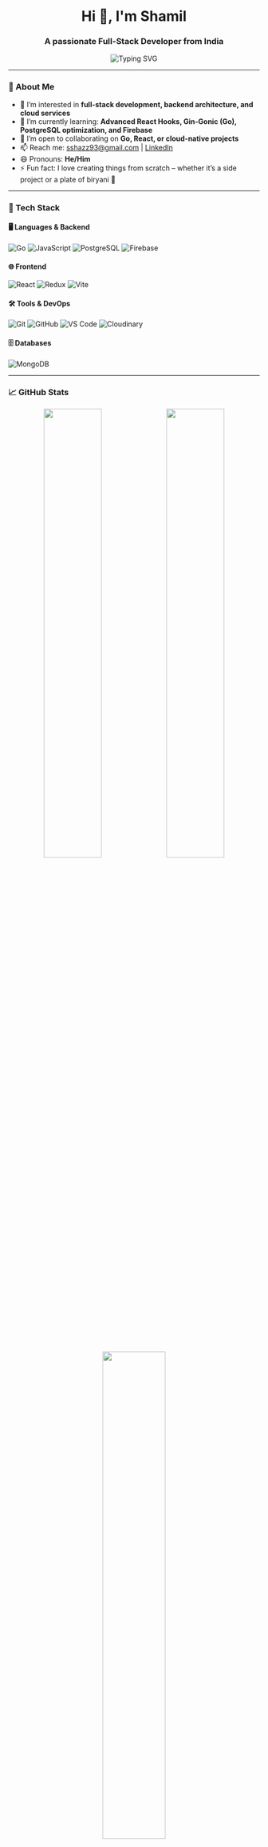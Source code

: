 <h1 align="center">Hi 👋, I'm Shamil</h1>
<h3 align="center">A passionate Full-Stack Developer from India</h3>

<p align="center">
  <img src="https://readme-typing-svg.demolab.com?font=Fira+Code&weight=500&size=22&pause=1000&color=00A3FF&center=true&vCenter=true&width=435&lines=Golang+%7C+React+%7C+PostgreSQL;Building+scalable+web+apps;Open+to+collaboration!" alt="Typing SVG" />
</p>

---

### 🚀 About Me

- 👀 I’m interested in **full-stack development, backend architecture, and cloud services**  
- 🌱 I’m currently learning: **Advanced React Hooks, Gin-Gonic (Go), PostgreSQL optimization, and Firebase**  
- 💞️ I’m open to collaborating on **Go, React, or cloud-native projects**  
- 📫 Reach me: [sshazz93@gmail.com](mailto:sshazz93@gmail.com) | [LinkedIn](https://www.linkedin.com/in/muhammed-shamil-7bb498233/)  
- 😄 Pronouns: **He/Him**  
- ⚡ Fun fact: I love creating things from scratch – whether it’s a side project or a plate of biryani 🍛

---

### 🧠 Tech Stack

#### 🖥️ Languages & Backend
![Go](https://img.shields.io/badge/Go-00ADD8?style=for-the-badge&logo=go&logoColor=white)
![JavaScript](https://img.shields.io/badge/JavaScript-F7DF1E?style=for-the-badge&logo=javascript&logoColor=black)
![PostgreSQL](https://img.shields.io/badge/PostgreSQL-4169E1?style=for-the-badge&logo=postgresql&logoColor=white)
![Firebase](https://img.shields.io/badge/Firebase-ffca28?style=for-the-badge&logo=firebase&logoColor=black)

#### 🌐 Frontend
![React](https://img.shields.io/badge/React-20232A?style=for-the-badge&logo=react&logoColor=61DAFB)
![Redux](https://img.shields.io/badge/Redux-764ABC?style=for-the-badge&logo=redux&logoColor=white)
![Vite](https://img.shields.io/badge/Vite-646CFF?style=for-the-badge&logo=vite&logoColor=white)

#### 🛠️ Tools & DevOps
![Git](https://img.shields.io/badge/Git-F05032?style=for-the-badge&logo=git&logoColor=white)
![GitHub](https://img.shields.io/badge/GitHub-181717?style=for-the-badge&logo=github&logoColor=white)
![VS Code](https://img.shields.io/badge/VS%20Code-007ACC?style=for-the-badge&logo=visual-studio-code&logoColor=white)
![Cloudinary](https://img.shields.io/badge/Cloudinary-3448C5?style=for-the-badge&logo=cloudinary&logoColor=white)

#### 🗄️ Databases
![MongoDB](https://img.shields.io/badge/MongoDB-47A248?style=for-the-badge&logo=mongodb&logoColor=white)

---

### 📈 GitHub Stats

<p align="center">
  <img src="https://github-readme-stats.vercel.app/api?username=muhammedshamil123&show_icons=true&theme=react&hide_border=true" width="48%"/>
  <img src="https://github-readme-streak-stats.vercel.app/?user=muhammedshamil123&theme=react&hide_border=true" width="48%"/>
</p>

<p align="center">
  <img src="https://github-readme-stats.vercel.app/api/top-langs/?username=muhammedshamil123&layout=compact&theme=react&hide_border=true" width="50%"/>
</p>

---

### 📫 Let's Connect

<p align="center">
  <a href="https://www.linkedin.com/in/muhammed-shamil-7bb498233/" target="_blank">
    <img src="https://img.shields.io/badge/LinkedIn-blue?style=for-the-badge&logo=linkedin&logoColor=white" />
  </a>
  <a href="mailto:sshazz93@gmail.com">
    <img src="https://img.shields.io/badge/Email-D14836?style=for-the-badge&logo=gmail&logoColor=white" />
  </a>
</p>

<!---
muhammedshamil123/muhammedshamil123 is a ✨ special ✨ repository because its `README.md` (this file) appears on your GitHub profile.
--->
